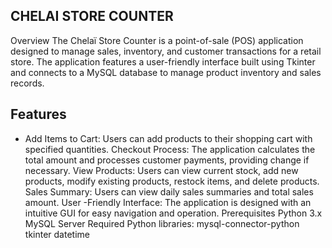 ## CHELAI STORE COUNTER
Overview
The Chelaï Store Counter is a point-of-sale (POS) application designed to manage sales, inventory, and customer transactions for a retail store. The application features a user-friendly interface built using Tkinter and connects to a MySQL database to manage product inventory and sales records.

## Features
* Add Items to Cart: Users can add products to their shopping cart with specified quantities.
Checkout Process: The application calculates the total amount and processes customer payments, providing change if necessary.
View Products: Users can view current stock, add new products, modify existing products, restock items, and delete products.
Sales Summary: Users can view daily sales summaries and total sales amount.
User -Friendly Interface: The application is designed with an intuitive GUI for easy navigation and operation.
Prerequisites
Python 3.x
MySQL Server
Required Python libraries:
mysql-connector-python
tkinter
datetime
